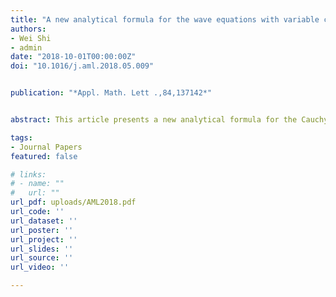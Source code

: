 ```yaml
---
title: "A new analytical formula for the wave equations with variable coefficients"
authors:
- Wei Shi
- admin
date: "2018-10-01T00:00:00Z"
doi: "10.1016/j.aml.2018.05.009"


publication: "*Appl. Math. Lett .,84,137142*"


abstract: This article presents a new analytical formula for the Cauchy problem of the wave equation with variable coefficients, which is a much simpler solution than that given by the Poisson formula. The derivation is based on the variation-of-constants formula and the theory of pseudodifferential operator. The formula is applied to an example to illustrate the feasibility.

tags:
- Journal Papers
featured: false

# links:
# - name: ""
#   url: ""
url_pdf: uploads/AML2018.pdf
url_code: ''
url_dataset: ''
url_poster: ''
url_project: ''
url_slides: ''
url_source: ''
url_video: ''

---
```



